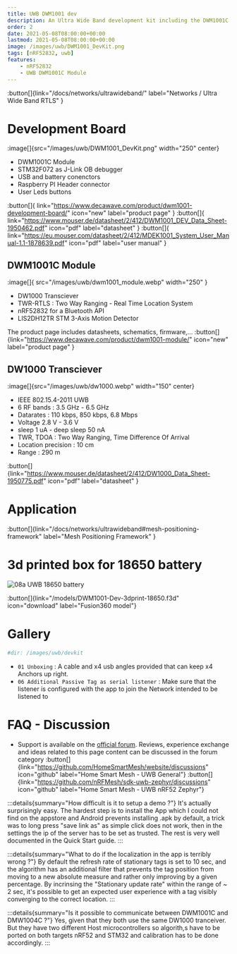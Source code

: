```yaml
---
title: UWB DWM1001 dev
description: An Ultra Wide Band development kit including the DWM1001C Module
order: 2
date: 2021-05-08T08:00:00+00:00
lastmod: 2021-05-08T08:00:00+00:00
image: /images/uwb/DWM1001_DevKit.png
tags: [nRF52832, uwb]
features:
    - nRF52832
    - UWB DWM1001C Module
---
```


:button[]{link="/docs/networks/ultrawideband/" label="Networks / Ultra Wide Band RTLS" }

# Development Board
:image[]{src="/images/uwb/DWM1001_DevKit.png" width="250" center}

* DWM1001C Module
* STM32F072 as J-Link OB debugger
* USB and battery conenctors
* Raspberry PI Header connector
* User Leds buttons

:button[]{ link="https://www.decawave.com/product/dwm1001-development-board/" icon="new" label="product page" }
:button[]{ link="https://www.mouser.de/datasheet/2/412/DWM1001_DEV_Data_Sheet-1950462.pdf" icon="pdf" label="datasheet" }
:button[]{ link="https://eu.mouser.com/datasheet/2/412/MDEK1001_System_User_Manual-1.1-1878639.pdf" icon="pdf" label="user manual" }

## DWM1001C Module
:image[]{ src="/images/uwb/dwm1001_module.webp" width="250" }

* DW1000 Transciever
* TWR-RTLS : Two Way Ranging - Real Time Location System
* nRF52832 for a Bluetooth API
* LIS2DH12TR STM 3-Axis Motion Detector

The product page includes datasheets, schematics, firmware,...
:button[]{link="https://www.decawave.com/product/dwm1001-module/" icon="new" label="product page" }

## DW1000 Transciever
:image[]{src="/images/uwb/dw1000.webp" width="150" center}

* IEEE 802.15.4-2011 UWB
* 6 RF bands : 3.5 GHz - 6.5 GHz
* Datarates : 110 kbps, 850 kbps, 6.8 Mbps
* Voltage 2.8 V - 3.6 V
* sleep 1 uA - deep sleep 50 nA
* TWR, TDOA : Two Way Ranging, Time Difference Of Arrival
* Location precision : 10 cm
* Range : 290 m

:button[]{link="https://www.mouser.de/datasheet/2/412/DW1000_Data_Sheet-1950775.pdf" icon="pdf" label="datasheet" }


# Application

:button[]{link="/docs/networks/ultrawideband#mesh-positioning-framework" label="Mesh Positioning Framework" }

# 3d printed box for 18650 battery
![08a UWB 18650 battery](/images/uwb/devkit/08a_UWB_18650_battery.png)

:button[]{link="/models/DWM1001-Dev-3dprint-18650.f3d" icon="download" label="Fusion360 model"}
# Gallery

```yaml gallery
#dir: /images/uwb/devkit
```

* `01 Unboxing` : A cable and x4 usb angles provided that can keep x4 Anchors up right.
* `06 Additional Passive Tag as serial listener` : Make sure that the listener is configured with the app to join the Network intended to be listened to

# FAQ - Discussion

* Support is available on the [official forum](https://decaforum.decawave.com/). Reviews, experience exchange and ideas related to this page content can be discussed in the forum category
:button[]{link="https://github.com/HomeSmartMesh/website/discussions" icon="github" label="Home Smart Mesh - UWB General"}
:button[]{link="https://github.com/nRFMesh/sdk-uwb-zephyr/discussions" icon="github" label="Home Smart Mesh - UWB nRF52 Zephyr"}

:::details{summary="How difficult is it to setup a demo ?"}
It's actually surprisingly easy. The hardest step is to install the App which I could not find on the appstore and Android prevents installing .apk by default, a trick was to long press "save link as" as simple click does not work, then in the settings the ip of the server has to be set as trusted. The rest is very well documented in the Quick Start guide.
:::

:::details{summary="What to do if the localization in the app is terribly wrong ?"}
By default the refresh rate of stationary tags is set to 10 sec, and the algorithm has an additional filter that prevents the tag position from moving to a new absolute measure and rather only improving by a given percentage. By incrinsing the "Stationary update rate" within the range of ~ 2 sec, it's possible to get an expected user experience with a tag visibly converging to the correct location.
:::

:::details{summary="Is it possible to communicate between DWM1001C and DMW1004C ?"}
Yes, given that they both use the same DW1000 tranceiver. But they have two different Host microcontrollers so algorith,s have to be ported on both targets nRF52 and STM32 and calibration has to be done accordingly.
:::
